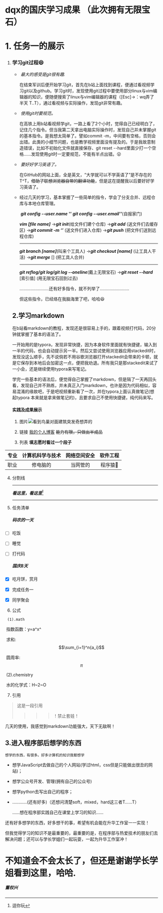   # dqx的国庆学习成果 （此次拥有无限宝石）
  # 1. 任务一的展示

1. ### 学习git过程:smile:

   * ​        *最大的感受是git很有趣.*

     ​        在结束军训后便开始学习git，首先在b站上面找到课程，便通过看视频学习git以及github。学习git时，发现使用git过程中要使用部分linux与vim编辑器的知识，便随便搜索了linux与vim编辑器的课程（[Esc]→：wq弄了半天 T..T），通过看视频与实际操作，发现git非常有趣。

   * ​        *使用git时要规范。*

     ​         在高铁上用b站看视频学git，一路上看了2个小时，觉得自己已经明白了，记住几个指令。但当我第二天拿出电脑实际操作时，发现自己并未掌握git的基本指令。是我想太简单了。譬如commit -m，中间要有空格，否则会出错。此类的小细节问题，也是教学视频里面没有提及的。于是我故意制造错误，比如不初始化文件就直接保存、git reset --hard里面少打一个空格……发现使用git时一定要规范，不能有半点出错。:open_mouth:

   * ​         *要好好学习英语了。*

     ​         在GitHub的网站上面，全是英文，“大学就可以不学英语了”是不存在的T^T，~~借助了联想浏览器自带的翻译功能~~，但是这在提醒我以后要好好学习英语了。  

   * 经过几天的学习，基本掌握了一些简单的指令，学会了分支合并、远程仓库与本地仓库管理。

     ​   ***git config --user.name ''***  ***git config --user.email''***(自报家门) 

     ***vim [file name]***   →***git init***(给文件们建个仓库)  →***git add*** (送文件们去缓存区)  →***git commit -m ‘’***  (送文件们进入仓库)  →***git push*** (把文件们送到远程仓库)   

     ***

     ***git branch [name]***(叫来个工具人) →***git checkout [name]*** (让工具人干活) →***git merge*** [] (把工具人合并) 

     ***

     ***git reflog/git log/git log --oneline***(戴上无限宝石) →***git reset --hard*** [索引值] (用无限宝石回到过去)

       ……………………还有好多指令，就不列举了……………………

     但这些指令，已经烙在我脑海里了吧，哈哈:laughing:


   ## 2.学习markdown

   ​         在b站看markdown的教程，发现还是很容易上手的，跟着视频打代码，20分钟就掌握了基本的语法了。   

   ​        一开始用的是typora，发现非常快捷，因为本身软件里面就有快捷键，输入到一半的代码，也会自动提示另一半。然后又尝试使用浏览器应用stackedit时，发现没这么顺手，先不说倘若不用谷歌浏览器打开stackedit会带来的卡顿，就是它保存到本地后会加密这一点，便把我劝退。所有我只是那stackedit来试了一小会，还是继续使用typora来写笔记。

   ​             学完一些基本的语法后，便觉得自己掌握了markdown，但是隔了一天再回头看，发现自己并不熟练，并未真正入门markdown，也许是因为代码相似，容易混淆的缘故吧，于是吧视频重新看了一次，并在typora上面认真做笔记(想起typora 本来就是拿来做笔记的)，且要求自己不使用快捷键，纯代码来写。

   #### 实践及成果展示
   1. 图片![](http://a1.qpic.cn/psc?/V531UlX241JW6z3dcPNu229pL320TdIg/ruAMsa53pVQWN7FLK88i5pxG0dDRa875*qostQTg7hUGxI2pLlxxJ45oD7TwqF93tBYDwfJvAGYhiBWjIrg3qG5ufqBJvCv1N00bziB749c!/b&ek=1&kp=1&pt=0&bo=bARVAQAAAAABFww!&tl=3&vuin=3121460470&tm=1602313200&sce=60-2-2&rf=viewer_4 '看到鸟巢对面建筑突发奇想弄的')

   2. 链接 [我的个人博客](https://dqxlzlz.github.io/ '最好不要点开你会失望的')  ~~能力有限，只做出半成品~~

   3. 列表    **填志愿时看过一个段子**

 | 专业 | 计算机科学与技术 | 网络空间安全 | 软件工程 |
   | :--: | :--------------: | :----------: | :------: |
   | 职业 |     修电脑的     |   当网管的   | 程序猿🐒  |

   4. 分割线

      ---

      ***看这里，看这里***[^哈哈什么也没有]

      ***

   5. 任务清单

      ##### 码农的一天

   - [ ] 吃饭
   - [ ] 睡觉
   - [ ] 打代码

        ##### 国庆8天

   - [x] 吃月饼，赏月

   - [x] 完成任务一

   - [x] 同学聚会

   6. 公式

     (1).math    

   ​        指数函数：y=a^x^

   ​       求和:$$\sum_{i=1}^n{a_i}$$

   ​     圆周率:$$\pi$$

   ​       (2).chemistry

   ​         水的化学式：H~2~O

   7. 引用

> 这是一段引用
>
> > 
> >
> > > 
> > >
> > > >！禁止套娃！


几天的使用，我感觉到markdown功能强大，天下无敌啊！

## 3.进入程序部后想学的东西
    想学的东西，有很多。好多计算机的知识我都想学

* 想学JavaScript去做自己的个人网站(学过html，css但是只能做出很丑的网站)；

* 想学公众号开发、管理(拥有自己的公众号)

* 想学python去写出自己的程序；

* …………(还有好多)（还想问清楚soft，mixed，hard这三者T……T）

  ……想在程序部实践自己在课堂上学习的知识……

​        还有好多想学的东西，好多想干的事，希望有机会能在升华工作室一一实现！

​        但我觉得学习的知识不是最重要的，最重要的是，在程序部与热爱技术的朋友们去解决问题；还可以与学长学姐们一起玩耍，一起为升华工作室冲！

# 不知道会不会太长了，但还是谢谢学长学姐看到这里，哈哈.

##### 董权兴

[^哈哈什么也没有]: 逗你玩

